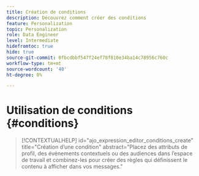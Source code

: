 ```yaml
---
title: Création de conditions
description: Découvrez comment créer des conditions
feature: Personalization
topic: Personalization
role: Data Engineer
level: Intermediate
hidefromtoc: true
hide: true
source-git-commit: 0fbcdbbf547f24ef78f810e34ba14c78956c760c
workflow-type: tm+mt
source-wordcount: '40'
ht-degree: 0%

---
```



# Utilisation de conditions {#conditions}

>[!CONTEXTUALHELP]
>id="ajo_expression_editor_conditions_create"
>title="Création d’une condition"
>abstract="Placez des attributs de profil, des événements contextuels ou des audiences dans l’espace de travail et combinez-les pour créer des règles qui définissent le contenu à afficher dans vos messages."
